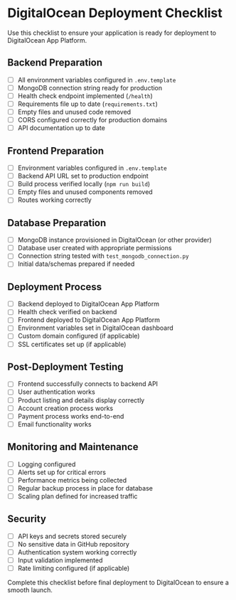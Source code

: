 # DigitalOcean Deployment Checklist

Use this checklist to ensure your application is ready for deployment to DigitalOcean App Platform.

## Backend Preparation

- [ ] All environment variables configured in `.env.template`
- [ ] MongoDB connection string ready for production
- [ ] Health check endpoint implemented (`/health`)
- [ ] Requirements file up to date (`requirements.txt`)
- [ ] Empty files and unused code removed
- [ ] CORS configured correctly for production domains
- [ ] API documentation up to date

## Frontend Preparation

- [ ] Environment variables configured in `.env.template`
- [ ] Backend API URL set to production endpoint
- [ ] Build process verified locally (`npm run build`)
- [ ] Empty files and unused components removed
- [ ] Routes working correctly

## Database Preparation

- [ ] MongoDB instance provisioned in DigitalOcean (or other provider)
- [ ] Database user created with appropriate permissions
- [ ] Connection string tested with `test_mongodb_connection.py`
- [ ] Initial data/schemas prepared if needed

## Deployment Process

- [ ] Backend deployed to DigitalOcean App Platform
- [ ] Health check verified on backend
- [ ] Frontend deployed to DigitalOcean App Platform
- [ ] Environment variables set in DigitalOcean dashboard
- [ ] Custom domain configured (if applicable)
- [ ] SSL certificates set up (if applicable)

## Post-Deployment Testing

- [ ] Frontend successfully connects to backend API
- [ ] User authentication works
- [ ] Product listing and details display correctly
- [ ] Account creation process works
- [ ] Payment process works end-to-end
- [ ] Email functionality works

## Monitoring and Maintenance

- [ ] Logging configured
- [ ] Alerts set up for critical errors
- [ ] Performance metrics being collected
- [ ] Regular backup process in place for database
- [ ] Scaling plan defined for increased traffic

## Security

- [ ] API keys and secrets stored securely
- [ ] No sensitive data in GitHub repository
- [ ] Authentication system working correctly
- [ ] Input validation implemented
- [ ] Rate limiting configured (if applicable)

Complete this checklist before final deployment to DigitalOcean to ensure a smooth launch.
